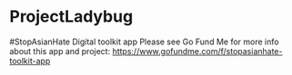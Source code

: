 # ProjectLadybug
#StopAsianHate Digital toolkit app
Please see Go Fund Me for more info about this app and project: https://www.gofundme.com/f/stopasianhate-toolkit-app
